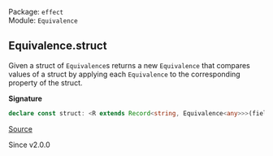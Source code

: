 Package: `effect`<br />
Module: `Equivalence`<br />

## Equivalence.struct

Given a struct of `Equivalence`s returns a new `Equivalence` that compares values of a struct
by applying each `Equivalence` to the corresponding property of the struct.

**Signature**

```ts
declare const struct: <R extends Record<string, Equivalence<any>>>(fields: R) => Equivalence<{ readonly [K in keyof R]: [R[K]] extends [Equivalence<infer A>] ? A : never; }>
```

[Source](https://github.com/Effect-TS/effect/tree/main/packages/effect/src/Equivalence.ts#L223)

Since v2.0.0